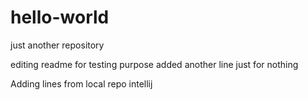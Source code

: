# hello-world
just another repository

editing readme for testing purpose
added another line just for nothing

Adding lines from local repo intellij
